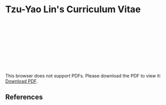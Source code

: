 # Tzu-Yao Lin's Curriculum Vitae

<object data="https://xup6y3ul6.github.io/CV/TzuYaoLin_CV.pdf" type="application/pdf" width="700px" height="1000px">
    <embed src="https://xup6y3ul6.github.io/CV/TzuYaoLin_CV.pdf">
        <p>This browser does not support PDFs. Please download the PDF to view it: <a href="https://xup6y3ul6.github.io/CV/TzuYaoLin_CV.pdf">Download PDF</a>.</p>
    </embed>
</object>

## References
